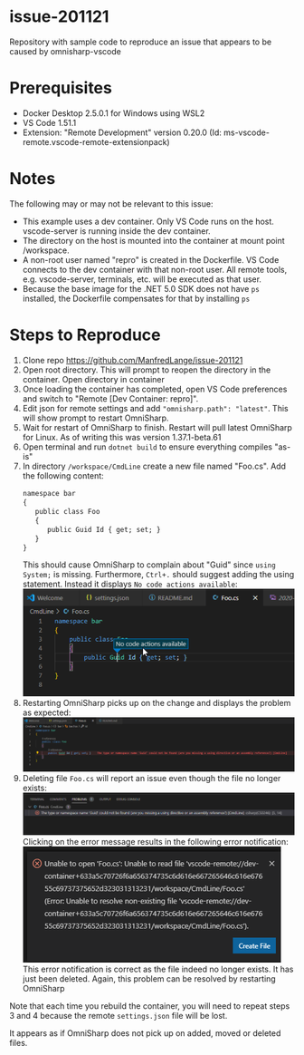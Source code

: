 # issue-201121
Repository with sample code to reproduce an issue that appears to be caused by omnisharp-vscode

# Prerequisites

- Docker Desktop 2.5.0.1 for Windows using WSL2
- VS Code 1.51.1
- Extension: "Remote Development" version 0.20.0 (Id: ms-vscode-remote.vscode-remote-extensionpack)

# Notes
The following may or may not be relevant to this issue:

- This example uses a dev container. Only VS Code runs on the host. vscode-server is running inside the dev container. 
- The directory on the host is mounted into the container at mount point /workspace.
- A non-root user named "repro" is created in the Dockerfile. VS Code connects to the dev container with that non-root user. All remote tools, e.g. vscode-server, terminals, etc. will be executed as that user.
- Because the base image for the .NET 5.0 SDK does not have `ps` installed, the Dockerfile compensates for that by installing `ps`

# Steps to Reproduce

1. Clone repo https://github.com/ManfredLange/issue-201121
2. Open root directory. This will prompt to reopen the directory in the container. Open directory in container
3. Once loading the container has completed, open VS Code preferences and switch to "Remote [Dev Container: repro]".
4. Edit json for remote settings and add `"omnisharp.path": "latest"`. This will show prompt to restart OmniSharp.
5. Wait for restart of OmniSharp to finish. Restart will pull latest OmniSharp for Linux. As of writing this was version 1.37.1-beta.61
6. Open terminal and run `dotnet build` to ensure everything compiles "as-is"
7. In directory `/workspace/CmdLine` create a new file named "Foo.cs". Add the following content:
   ```
   namespace bar
   {
      public class Foo
	  {
	     public Guid Id { get; set; }
	  }
   }
   ```
   This should cause OmniSharp to complain about "Guid" since `using System;` is missing. Furthermore, `Ctrl+.` should suggest adding the using statement. Instead it displays `No code actions available`:
   ![screenshot one](screenshots/2020-11-21_15-19-46.png)
8. Restarting OmniSharp picks up on the change and displays the problem as expected:
   ![screenshot two](screenshots/2020-11-21_15-09-29.png)
9. Deleting file `Foo.cs` will report an issue even though the file no longer exists:
   ![screenshot three](screenshots/2020-11-21_15-26-17.png)
   Clicking on the error message results in the following error notification:
   ![screenshot four](screenshots/2020-11-21_15-26-44.png)
   This error notification is correct as the file indeed no longer exists. It has just been deleted. Again, this problem can be resolved by restarting OmniSharp
   

Note that each time you rebuild the container, you will need to repeat steps 3 and 4 because the remote `settings.json` file will be lost.

It appears as if OmniSharp does not pick up on added, moved or deleted files.
